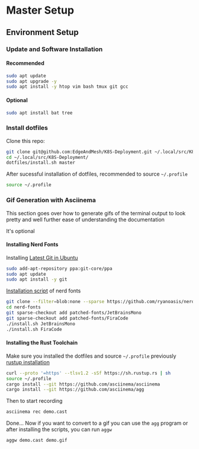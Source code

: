 # Master Setup

## Environment Setup

### Update and Software Installation

#### Recommended

```sh
sudo apt update
sudo apt upgrade -y
sudo apt install -y htop vim bash tmux git gcc
```

#### Optional

```sh
sudo apt install bat tree
```

### Install dotfiles

Clone this repo:

```sh
git clone git@github.com:EdgeAndMesh/K8S-Deployment.git ~/.local/src/K8S-Deployment
cd ~/.local/src/K8S-Deployment/
dotfiles/install.sh master
```

After sucessful installation of dotfiles, recommended to source `~/.profile`

```sh
source ~/.profile
```

### Gif Generation with Asciinema

This section goes over how to generate gifs of the terminal output to look
pretty and well further ease of understanding the documentation

It's optional

#### Installing Nerd Fonts

Installing [Latest Git in Ubuntu](https://launchpad.net/~git-core/+archive/ubuntu/ppa)

```sh
sudo add-apt-repository ppa:git-core/ppa
sudo apt update
sudo apt install -y git
```

[Installation script](https://github.com/ryanoasis/nerd-fonts?tab=readme-ov-file#option-6-install-script) of nerd fonts

```sh
git clone --filter=blob:none --sparse https://github.com/ryanoasis/nerd-fonts
cd nerd-fonts
git sparse-checkout add patched-fonts/JetBrainsMono
git sparse-checkout add patched-fonts/FiraCode
./install.sh JetBrainsMono
./install.sh FiraCode
```

#### Installing the Rust Toolchain

Make sure you installed the dotfiles and source `~/.profile` previously
[rustup installation](https://www.rust-lang.org/tools/install)

```sh
curl --proto '=https' --tlsv1.2 -sSf https://sh.rustup.rs | sh
source ~/.profile
cargo install --git https://github.com/asciinema/asciinema
cargo install --git https://github.com/asciinema/agg
```

Then to start recording

```sh
asciinema rec demo.cast
```

Done...
Now if you want to convert to a gif you can use the `agg` program or after
installing the scripts, you can run `aggw`

```sh
aggw demo.cast demo.gif
```
